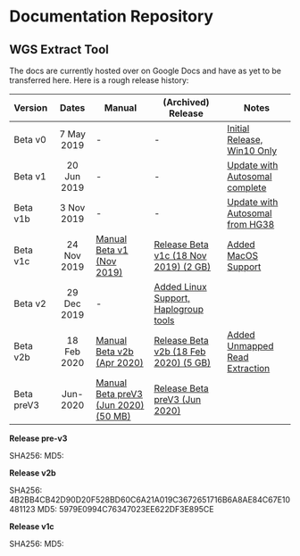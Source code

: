 # Documentation Repository
## WGS Extract Tool

The docs are currently hosted over on Google Docs and have as yet to be transferred here. Here is a rough release history:

| Version | Dates | Manual | (Archived) Release | Notes|
|:--- | :---:| --- | ---| ---|
| Beta v0|7 May 2019 | - | - |[Initial Release, Win10 Only](https://www.facebook.com/groups/373644229897409/permalink/384165192178646/)
| Beta v1|20 Jun 2019 | - | - |[Update with Autosomal complete](https://www.facebook.com/photo.php?fbid=2765845590155551&set=p.2765845590155551&type=1&theater)
| Beta v1b| 3 Nov 2019 | - | - |[Update with Autosomal from HG38]()
| Beta v1c| 24 Nov 2019 |[Manual Beta v1 (Nov 2019)](https://docs.google.com/document/d/1zM-tGKsr-UOMyn1PT4fdy_aEJCy4Wz_q4k-Js3fSpB0/edit?usp=sharing "Manual Beta V1")|[Release Beta v1c (18 Nov 2019) (2 GB)](https://drive.google.com/file/d/1yL7fsk5q8aZzBh6HdWaFTmj_2Dbm50ML/view?usp=sharing) |[Added MacOS Support]()
| Beta v2|29 Dec 2019| - | [Added Linux Support, Haplogroup tools]()
| Beta v2b|18 Feb 2020|[Manual Beta v2b (Apr 2020)](https://docs.google.com/document/d/1TqRF_CZMs4QOEuVlrhLkzL-uc-dvHAO92O-S7tc7FhY/edit?usp=drivesdk "Manual Beta v2") | [Release Beta v2b (18 Feb 2020) (5 GB)](http://37.187.22.93/wgsextract/WGSExtractBeta.zip "Release Beta v2b")|[Added Unmapped Read Extraction](https://www.facebook.com/groups/373644229897409/permalink/556793721582458/)
| Beta preV3| Jun- 2020 | [Manual Beta preV3 (Jun 2020) (50 MB)](https://docs.google.com/document/d/1HBj317OMeq26EmpwVWlAuzZsr2bfWh8Y58A8wAYWVoc/edit?usp=sharing "Manual Beta preV3") | [Release Beta preV3 (Jun 2020)](https://github.com/WGSExtract/WGSExtract-Dev/ "Release Beta preV3")

**Release pre-v3**

SHA256:
MD5:

**Release v2b**

SHA256: 4B2BB4CB42D90D20F528BD60C6A21A019C3672651716B6A8AE84C67E10481123
MD5: 5979E0994C76347023EE622DF3E895CE

**Release v1c**

SHA256:
MD5:
